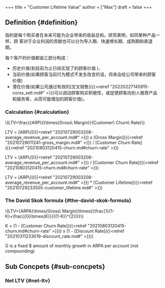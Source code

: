 +++
title = "Customer Lifetime Value"
author = ["Max"]
draft = false
+++

## Definition {#definition}

指的是每个购买者在未来可能为企业带来的收益总和。研究表明，如同某种产品一样，顾
客对于企业利润的贡献也可以分为导入期、快速增长期、成熟期和衰退期。

每个客户的价值都由三部分构成：

-   历史价值(到目前为止已经实现了的顾客价值 )、
-   当前价值(如果顾客当前行为模式不发生改变的话，将来会给公司带来的顾客价值)
-   潜在价值(如果公司通过有效的[交叉销售]({{<relref "20220227145915-corss_sell.md#" >}})可以调动顾客购买积极性，或促使顾客向别人推荐产品
    和服务等，从而可能增加的顾客价值)。


### Calculation {#calculation}

\\(LTV=\frac{{ARPU}\times{Gross\ Margin}}{Customer\ Churn\ Rate}\\)

LTV = [ARPU]({{<relref "20210729003208-average_revenue_per_account.md#" >}}) x [Gross Margin]({{<relref "20210729011241-gross_margin.md#" >}}) / [Customer Churn Rate]({{<relref "20210803120415-churn.md#churn-rate" >}})

LTV = [ARPU]({{<relref "20210729003208-average_revenue_per_account.md#" >}}) / [Customer Churn Rate]({{<relref "20210803120415-churn.md#churn-rate" >}})

LTV = [ARPU]({{<relref "20210729003208-average_revenue_per_account.md#" >}}) \* [Customer Lifetime]({{<relref "20210729233505-customer_lifetime.md#" >}})


### The David Skok formula {#the-david-skok-formula}

\\(LTV={ARPA}\times{Gross\ Margin}\times{(\frac{1}{1-K}+\frac{{G}\times{K}}{{(1-K)}^{2}})}\\)

K = (1 - [Customer Churn Rate]({{<relref "20210803120415-churn.md#churn-rate" >}})) x (1 - [Discount Rate]({{<relref "20210311233019-discount_rate.md#" >}}))

G is a fixed $ amount of monthly growth in ARPA per account (not compounding)


## Sub Concpets {#sub-concpets}


### Net LTV {#net-ltv}